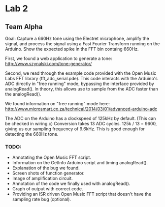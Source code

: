 # Lab 2
## Team Alpha

Goal: Capture a 660Hz tone using the Electret microphone, amplify the signal, and process the signal using a Fast Fourier Transform running on the Arduino. Show the expected spike in the FFT bin containg 660Hz.

First, we found a web application to generate a tone: http://www.szynalski.com/tone-generator/

Second, we read through the example code provided with the Open Music Labs FFT library (fft_adc_serial.pde). This code interacts with the Arduino's ADC directly in "free running" mode, bypassing the interface provided by analogRead(). In theory, this allows use to sample from the ADC faster than the analogRead().

We found information on "free running" mode here: http://www.microsmart.co.za/technical/2014/03/01/advanced-arduino-adc

The ADC on the Arduino has a clockspeed of 125kHz by default. (This can be checked in wiring.c) Conversion takes 13 ADC cycles. 125k / 13 = 9600, giving us our sampling frequency of 9.6kHz. This is good enough for detecting the 660Hz tone.

### TODO:
- Annotating the Open Music FFT script.
- Information on the GetInfo Arduino script and timing analogRead().
- Explanation of the bug we found.
- Screen shots of function generator.
- Image of amplification circuit.
- Annotation of the code we finally used with analogRead().
- Graph of output with correct code.
- Providing an ISR driven Open Music FFT script that doesn't have the sampling rate bug (optional).
